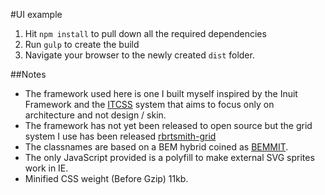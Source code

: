 #UI example

1. Hit `npm install` to pull down all the required dependencies
2. Run `gulp` to create the build
3. Navigate your browser to the newly created `dist` folder.

##Notes
* The framework used here is one I built myself inspired by the Inuit Framework and the [ITCSS](https://speakerdeck.com/dafed/managing-css-projects-with-itcss) system that aims to focus only on architecture and not design / skin. 
* The framework has not yet been released to open source but the grid system I use has been released [rbrtsmith-grid](https://github.com/rbrtsmith/rbrtsmith-grid)
* The classnames are based on a BEM hybrid coined as [BEMMIT](http://csswizardry.com/2015/08/bemit-taking-the-bem-naming-convention-a-step-further/).
* The only JavaScript provided is a polyfill to make external SVG sprites
work in IE.
* Minified CSS weight (Before Gzip) 11kb.